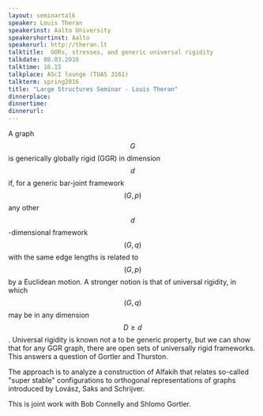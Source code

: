 ```yaml
---
layout: seminartalk
speaker: Louis Theran
speakerinst: Aalto University
speakershortinst: Aalto
speakerurl: http://theran.lt
talktitle:  GORs, stresses, and generic universal rigidity
talkdate: 08.03.2016
talktime: 16.15
talkplace: AScI lounge (TUAS 3161)
talkterm: spring2016
title: "Large Structures Seminar - Louis Theran"
dinnerplace: 
dinnertime: 
dinnerurl: 
---
```

A graph $$G$$ is generically globally rigid (GGR) in dimension $$d$$ 
if, for a generic bar-joint framework $$(G,p)$$ any other $$d$$-dimensional 
framework $$(G,q)$$ with the same edge lengths is related to $$(G,p)$$ 
by a Euclidean motion.  A stronger notion is that of universal rigidity, 
in which $$(G,q)$$ may be in any dimension $$D\ge d$$.  Universal rigidity 
is known not a to be generic property, but we can show that for any GGR graph, 
there are open sets of universally rigid frameworks.  This answers a question 
of Gortler and Thurston.

The approach is to analyze a construction of Alfakih that relates 
so-called "super stable" configurations to orthogonal representations
of graphs introduced by Lovász, Saks and Schrijver.

This is joint work with Bob Connelly and Shlomo Gortler.
